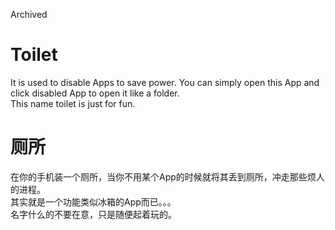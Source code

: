 Archived  
# Toilet
It is used to disable Apps to save power. You can simply open this App and click disabled App to open it like a folder.  
This name toilet is just for fun.  


# 厕所
在你的手机装一个厕所，当你不用某个App的时候就将其丢到厕所，冲走那些烦人的进程。  
其实就是一个功能类似冰箱的App而已。。。  
名字什么的不要在意，只是随便起着玩的。  
